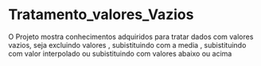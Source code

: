 # Tratamento_valores_Vazios

O Projeto mostra conhecimentos adquiridos para tratar dados com valores vazios, seja excluindo valores , subistituindo com a media , subistituindo com valor interpolado ou subistituindo com valores abaixo ou acima
